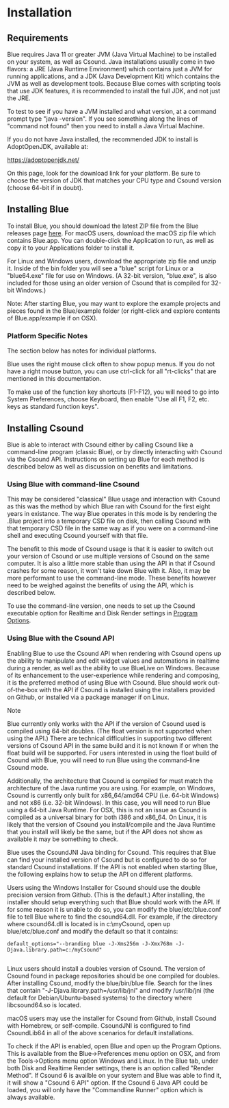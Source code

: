 # Installation

## Requirements

Blue requires Java 11 or greater JVM (Java Virtual Machine) to be
installed on your system, as well as Csound. Java installations usually
come in two flavors: a JRE (Java Runtime Environment) which contains
just a JVM for running applications, and a JDK (Java Development Kit)
which contains the JVM as well as development tools. Because Blue comes
with scripting tools that use JDK features, it is recommended to install
the full JDK, and not just the JRE.

To test to see if you have a JVM installed and what version, at a
command prompt type "java -version". If you see something along the
lines of "command not found" then you need to install a Java Virtual
Machine.

If you do not have Java installed, the recommended JDK to install is
AdoptOpenJDK, available at:

<https://adoptopenjdk.net/>

On this page, look for the download link for your platform. Be sure to
choose the version of JDK that matches your CPU type and Csound version
(choose 64-bit if in doubt).

## Installing Blue

To install Blue, you should download the latest ZIP file from the Blue
releases page [here](https://github.com/kunstmusik/blue/releases). For
macOS users, download the macOS zip file which contains Blue.app. You
can double-click the Application to run, as well as copy it to your
Applications folder to install it.

For Linux and Windows users, download the appropriate zip file and unzip
it. Inside of the bin folder you will see a "blue" script for Linux or a
"blue64.exe" file for use on Windows. (A 32-bit version, "blue.exe", is
also included for those using an older version of Csound that is
compiled for 32-bit Windows.)

Note: After starting Blue, you may want to explore the example projects
and pieces found in the Blue/example folder (or right-click and explore
contents of Blue.app/example if on OSX).

### Platform Specific Notes

The section below has notes for individual platforms.

Blue uses the right mouse click often to show popup menus. If you do not
have a right mouse button, you can use ctrl-click for all "rt-clicks"
that are mentioned in this documentation.

To make use of the function key shortcuts (F1-F12), you will need to go
into System Preferences, choose Keyboard, then enable "Use all F1, F2,
etc. keys as standard function keys".

## Installing Csound

Blue is able to interact with Csound either by calling Csound like a
command-line program (classic Blue), or by directly interacting with
Csound via the Csound API. Instructions on setting up Blue for each
method is described below as well as discussion on benefits and
limitations.

### Using Blue with command-line Csound

This may be considered "classical" Blue usage and interaction with
Csound as this was the method by which Blue ran with Csound for the
first eight years in existance. The way Blue operates in this mode is by
rendering the .Blue project into a temporary CSD file on disk, then
calling Csound with that temporary CSD file in the same way as if you
were on a command-line shell and executing Csound yourself with that
file.

The benefit to this mode of Csound usage is that it is easier to switch
out your version of Csound or use multiple versions of Csound on the
same computer. It is also a little more stable than using the API in
that if Csound crashes for some reason, it won't take down Blue with it.
Also, it may be more performant to use the command-line mode. These
benefits however need to be weighed against the benefits of using the
API, which is described below.

To use the command-line version, one needs to set up the Csound
executable option for Realtime and Disk Render settings in [Program
Options](#programOptions).

### Using Blue with the Csound API

Enabling Blue to use the Csound API when rendering with Csound opens up
the ability to manipulate and edit widget values and automations in
realtime during a render, as well as the ability to use BlueLive on
Windows. Because of its enhancement to the user-experience while
rendering and composing, it is the preferred method of using Blue with
Csound. Blue should work out-of-the-box with the API if Csound is
installed using the installers provided on Github, or installed via a
package manager if on Linux.

<div class="note">

<div class="title">

Note

</div>

Blue currently only works with the API if the version of Csound used is
compiled using 64-bit doubles. (The float version is not supported when
using the API.) There are technical difficulties in supporting two
different versions of Csound API in the same build and it is not known
if or when the float build will be supported. For users interested in
using the float build of Csound with Blue, you will need to run Blue
using the command-line Csound mode.

Additionally, the architecture that Csound is compiled for must match
the architecture of the Java runtime you are using. For example, on
Windows, Csound is currently only built for x86\_64/amd64 CPU (i.e.
64-bit Windows) and not x86 (i.e. 32-bit Windows). In this case, you
will need to run Blue using a 64-bit Java Runtime. For OSX, this is not
an issue as Csound is compiled as a universal binary for both i386 and
x86\_64. On Linux, it is likely that the version of Csound you
install/compile and the Java Runtime that you install will likely be the
same, but if the API does not show as available it may be something to
check.

</div>

Blue uses the CsoundJNI Java binding for Csound. This requires that Blue
can find your installed version of Csound but is configured to do so for
standard Csound installations. If the API is not enabled when starting
Blue, the following explains how to setup the API on different
platforms.

Users using the Windows Installer for Csound should use the double
precision version from Github. (This is the default.) After installing,
the installer should setup everything such that Blue should work with
the API. If for some reason it is unable to do so, you can modify the
blue/etc/blue.conf file to tell Blue where to find the csound64.dll. For
example, if the directory where csound64.dll is located is in
c:\\myCsound, open up blue/etc/blue.conf and modify the default so that
it contains:

``` 
default_options="--branding blue -J-Xms256m -J-Xmx768m -J-Djava.library.path=c:/myCsound"
        
```

Linux users should install a doubles version of Csound. The version of
Csound found in package repositories should be one compiled for doubles.
After installing Csound, modify the blue/bin/blue file. Search for the
lines that contain "-J-Djava.library.path=/usr/lib/jni" and modify
/usr/lib/jni (the default for Debian/Ubuntu-based systems) to the
directory where libcsound64.so is located.

macOS users may use the installer for Csound from Github, install Csound
with Homebrew, or self-compile. CsoundJNI is configured to find
CsoundLib64 in all of the above scenarios for default installations.

To check if the API is enabled, open Blue and open up the Program
Options. This is available from the Blue-\>Preferences menu option on
OSX, and from the Tools-\>Options menu option Windows and Linux. In the
Blue tab, under both Disk and Realtime Render settings, there is an
option called "Render Method". If Csound 6 is availble on your system
and Blue was able to find it, it will show a "Csound 6 API" option. If
the Csound 6 Java API could be loaded, you will only have the
"Commandline Runner" option which is always available.
